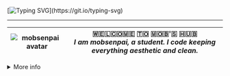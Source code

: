 <!-- Irasshaimase -->

[![Typing SVG](https://readme-typing-svg.demolab.com?font=JetBrainsMono&weight=600&size=27&pause=1000&color=B8BB26&random=false&width=435&lines=Irasshaimase;%E3%81%84%E3%82%89%E3%81%A3%E3%81%97%E3%82%83%E3%81%84%E3%81%BE%E3%81%9B;Hello+there!)](https://git.io/typing-svg)

---

| ![mobsenpai avatar](https://github.com/mobsenpai/mobsenpai/assets/92603465/0eed07a9-8b7a-4acd-812e-64e5d7c91d00#gh-light-mode-only) | 🇼​​​​​🇪​​​​​🇱​​​​​🇨​​​​​🇴​​​​​🇲​​​​​🇪​​​​​ 🇹​​​​​🇴​​​​​ 🇲​​​​​🇴​​​​​🇧​​​​​'🇸​​​​​ 🇭​​​​​🇺​​​​​🇧​ <br> _I am mobsenpai, a student. I code keeping everything aesthetic and clean._ |
|:---:|:---:|

<details>
<summary>More info</summary>

**Trophy**

| ![GitHub Trophy](https://github-trophies.vercel.app/?username=mobsenpai&rank=SECRET,SSS,SS,S,AAA,AA,A&row=2&column=3&margin-w=15&margin-h=15&no-frame=true&theme=gruvbox) |
| :------------------------------------------------------------------------------------------------------------------------------------: |

**Stats & Languages**

| ![GitHub Stats](https://github-readme-stats.vercel.app/api?username=mobsenpai&count_private=true&show_icons=true&line_height=21&hide_border=true&theme=gruvbox) | ![Top Language](https://github-readme-stats.vercel.app/api/top-langs/?username=mobsenpai&layout=compact&line_height=21&hide_border=true&theme=gruvbox) |
| :------------------------------------------------------------------------------------------------------------------------------------------------------------: | :--------------------------------------------------------------------------------------------------------------------------------------------------: |

</details>
